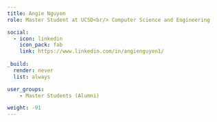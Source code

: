 ```yaml
---
title: Angie Nguyen
role: Master Student at UCSD<br/> Computer Science and Engineering

social:
  - icon: linkedin
    icon_pack: fab
    link: https://www.linkedin.com/in/angienguyen1/
    
_build:
  render: never
  list: always

user_groups:
    - Master Students (Alumni)

weight: -91
---
```

